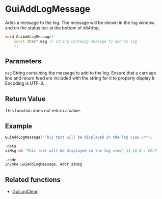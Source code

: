 # GuiAddLogMessage

Adds a message to the log. The message will be shown in the log window and on the status bar at the bottom of x64dbg.

```c++
void GuiAddLogMessage(
    const char* msg // string containg message to add to log
    );
```

## Parameters

`msg` String containing the message to add to the log. Ensure that a carriage line and return feed are included with the string for it to properly display it. Encoding is UTF-8.

## Return Value

This function does not return a value.

## Example

```c++
GuiAddLogMessage("This text will be displayed in the log view.\n");
```

```nasm
.data
szMsg db "This text will be displayed in the log view",13,10,0 ; CRLF
    
.code
Invoke GuiAddLogMessage, Addr szMsg
```

## Related functions

- [GuiLogClear](./GuiLogClear.md)